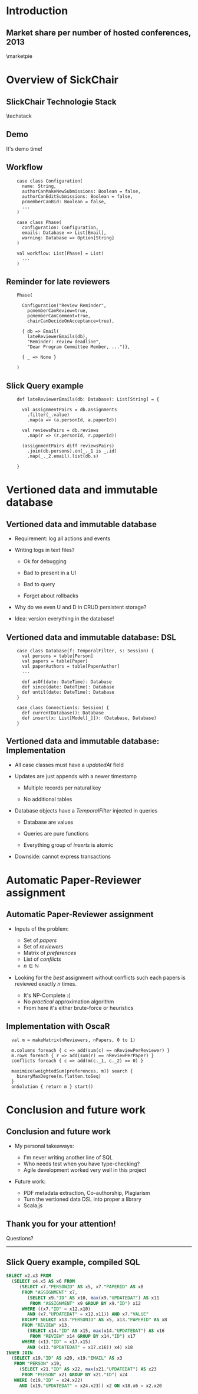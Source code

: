 # Introduction

## Market share per number of hosted conferences, 2013

\marketpie

# Overview of SickChair

## SlickChair Technologie Stack

\techstack

## Demo

It's demo time!

## Workflow

        case class Configuration(
          name: String,
          authorCanMakeNewSubmissions: Boolean = false,
          authorCanEditSubmissions: Boolean = false,
          pcmemberCanBid: Boolean = false,
          ...
        )
        
        case class Phase(
          configuration: Configuration,
          emails: Database => List[Email],
          warning: Database => Option[String]
        )
        
        val workflow: List[Phase] = List(
          ...
        )

## Reminder for late reviewers

        Phase(
          
          Configuration("Review Reminder",
            pcmemberCanReview=true,
            pcmemberCanComment=true,
            chairCanDecideOnAcceptance=true),
          
          { db => Email(
            lateReviewerEmails(db),
            "Reminder: review deadline",
            "Dear Program Committee Member, ...")},
          
          { _ => None }
          
        )

## Slick Query example

        def lateReviewerEmails(db: Database): List[String] = {
          
          val assignmentPairs = db.assignments
            .filter(_.value)
            .map(a => (a.personId, a.paperId))
          
          val reviewsPairs = db.reviews
            .map(r => (r.personId, r.paperId))
          
          (assignmentPairs diff reviewsPairs)
            .join(db.persons).on(_._1 is _.id)
            .map(_._2.email).list(db.s)
          
        }

# Vertioned data and immutable database

## Vertioned data and immutable database

- Requirement: log all actions and events 

- Writing logs in text files?

    - Ok for debugging
    
    - Bad to present in a UI
    
    - Bad to query
    
    - Forget about rollbacks

- Why do we even U and D in CRUD persistent storage?

- Idea: version everything in the database!

## Vertioned data and immutable database: DSL

        case class Database(f: TemporalFilter, s: Session) {
          val persons = table[Person]
          val papers = table[Paper]
          val paperAuthors = table[PaperAuthor]
          ...
          
          def asOf(date: DateTime): Database
          def since(date: DateTime): Database
          def until(date: DateTime): Database
        }
        
        case class Connection(s: Session) {
          def currentDatabase(): Database
          def insert(x: List[Model[_]]): (Database, Database)
        }

## Vertioned data and immutable database: Implementation

- All case classes must have a *updatedAt* field

- Updates are just appends with a newer timestamp

    - Multiple records per natural key
    
    - No additional tables

- Database objects have a *TemporalFilter* injected in queries

    - Database are values
    
    - Queries are pure functions
    
    - Everything group of *inserts* is atomic

- Downside: cannot express transactions

# Automatic Paper-Reviewer assignment

## Automatic Paper-Reviewer assignment

- Inputs of the problem:

    - Set of *papers*
    - Set of *reviewers*
    - Matrix of *preferences*
    - List of *conflicts*
    - $n \in \mathbb{N}$

- Looking for the *best* assignment without conflicts such each papers is reviewed exactly *n* times.

    - It's NP-Complete :(
    - No *practical* approximation algorithm
    - From here it's either brute-force or heuristics

## Implementation with OscaR

      val m = makeMatrix(nReviewers, nPapers, 0 to 1)

      m.columns foreach { c => add(sum(c) == nReviewPerReviewer) }
      m.rows foreach { r => add(sum(r) == nReviewPerPaper) }
      conflicts foreach { c => add(m(c._1, c._2) == 0) }

      maximize(weightedSum(preferences, m)) search {
        binaryMaxDegree(m.flatten.toSeq)
      }
      onSolution { return m } start()

# Conclusion and future work

## Conclusion and future work

- My personal takeaways:

    - I'm never writing another line of SQL
    - Who needs test when you have type-checking?
    - Agile development worked very well in this project

- Future work:

    - PDF metadata extraction, Co-authorship, Plagiarism
    - Turn the vertioned data DSL into proper a library
    - Scala.js

## Thank you for your attention!

Questions?

---

## Slick Query example, compiled SQL

```sql
SELECT x2.x3 FROM
  (SELECT x4.x5 AS x6 FROM
     (SELECT x7."PERSONID" AS x5, x7."PAPERID" AS x8
      FROM "ASSIGNMENT" x7,
        (SELECT x9."ID" AS x10, max(x9."UPDATEDAT") AS x11
         FROM "ASSIGNMENT" x9 GROUP BY x9."ID") x12
      WHERE ((x7."ID" = x12.x10)
        AND (x7."UPDATEDAT" = x12.x11)) AND x7."VALUE"
      EXCEPT SELECT x13."PERSONID" AS x5, x13."PAPERID" AS x8
      FROM "REVIEW" x13,
        (SELECT x14."ID" AS x15, max(x14."UPDATEDAT") AS x16
         FROM "REVIEW" x14 GROUP BY x14."ID") x17
      WHERE (x13."ID" = x17.x15)
        AND (x13."UPDATEDAT" = x17.x16)) x4) x18
INNER JOIN
  (SELECT x19."ID" AS x20, x19."EMAIL" AS x3
   FROM "PERSON" x19,
     (SELECT x21."ID" AS x22, max(x21."UPDATEDAT") AS x23
      FROM "PERSON" x21 GROUP BY x21."ID") x24
   WHERE (x19."ID" = x24.x22)
     AND (x19."UPDATEDAT" = x24.x23)) x2 ON x18.x6 = x2.x20
```
